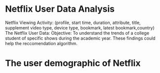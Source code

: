 # Netflix User Data Analysis 
Netflix Viewing Activity: (profile, start time, duration, attribute, title, supplement video type, device type, bookmark, latest bookmark,country)
The Netflix User Data: 
Objective: To understand the trends of a college student of specific shows during the academic year. 
These findings could help the reccomendation algorithm.

# The user demographic of Netflix 
